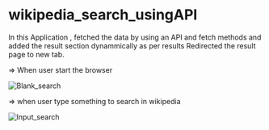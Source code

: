 # wikipedia_search_usingAPI
In this Application , fetched the data by using an API and fetch methods and
added the result section dynammically as per results 
Redirected the result page to new tab.

=> When user start the browser 

![Blank_search](https://user-images.githubusercontent.com/48233777/231992781-3bd8a5fc-713e-4203-8612-9baa2ec3f775.png)

=> when user type something to search in wikipedia 


![Input_search](https://user-images.githubusercontent.com/48233777/231993082-957d192c-6dcd-4f74-9ab9-4c99bc96d69c.png)
